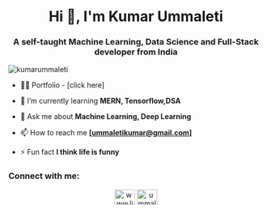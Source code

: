 <h1 align="center">Hi 👋, I'm Kumar Ummaleti</h1>
<h3 align="center">A self-taught Machine Learning, Data Science and Full-Stack developer from India</h3>

<p align="left"> <img src="https://komarev.com/ghpvc/?username=kumarummaleti&label=Profile%20views&color=0e75b6&style=flat" alt="kumarummaleti" /> </p>

- 👨‍💻 Portfolio - [click here]

- 🌱 I’m currently learning **MERN, Tensorflow,DSA**

- 💬 Ask me about **Machine Learning, Deep Learning**

- 📫 How to reach me **[ummaletikumar@gmail.com]**

- ⚡ Fun fact **I think life is funny**

<h3 align="left">Connect with me:</h3>
<p align="middle">
<a href="https://linkedin.com/in/www.linkedin.com/in/kumar-ummaleti-88a465230" target="blank"><img align="center" src="https://raw.githubusercontent.com/rahuldkjain/github-profile-readme-generator/master/src/images/icons/Social/linked-in-alt.svg" alt="www.linkedin.com/in/kumar-ummaleti-88a465230" height="30" width="40" /></a>
<a href="https://www.leetcode.com/ummaleti_kumar" target="blank"><img align="center" src="https://raw.githubusercontent.com/rahuldkjain/github-profile-readme-generator/master/src/images/icons/Social/leet-code.svg" alt="ummaleti_kumar" height="30" width="40" /></a>
</p>
